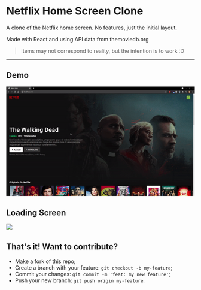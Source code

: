 # Netflix Home Screen Clone

A clone of the Netflix home screen. No features, just the initial layout. 

Made with React and using API data from themoviedb.org

> Items may not correspond to reality, but the intention is to work :D
---

## Demo

<img src="images-readme/gif.gif" />

## Loading Screen
<img src="images-readme/loading.gif" width="600" />

## That's it! Want to contribute?

- Make a fork of this repo;
- Create a branch with your feature: `git checkout -b my-feature`;
- Commit your changes: `git commit -m 'feat: my new feature'`;
- Push your new branch: `git push origin my-feature`.
